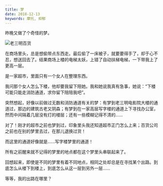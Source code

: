 ```yaml
---
title: 梦
date: 2018-12-13
keywords: 摩托, 抑郁
---
```


昨晚又做了个奇怪的梦。

![老三明百货](/resources/dream/sanming-department-store.jpg)

在商场里头，总是想偷带点东西走。最后偷了一床被子，就要要得手了，却于心不忍，想送回去了。结果商场上楼的电梯太妖，上错了自动扶梯电梯，一下带我上了更高一层。

是一家超市，里面只有一个女人在整理东西。

我问那个女人怎么下楼，他却要我留下陪她。我和她说我真有急事，她说：“下楼可能只能走消防通道，求你留下陪陪我吧”。

突然想起，好像以前做过无数和消防通道有关的梦：有梦到老三明电影院大楼的通道过，那边的建筑古老又阴森；有梦到在一家高层写字楼的通道上下寻找办公室，然而中间隔着几层没有灯的楼层；还有一些模糊记得不清的…… 

对了！刚才的超市之前也梦到过，印象里头我还知道超市正门怎么上来；百货公司之前也在别的梦里去过，在那儿退换过货！

而这里的通道好像就是……写字楼梦里的通道！

所有之前醒来就不记得的梦里的地点都在这个梦里头串联起来了。

回想起来，即使是不同的梦里有着不同地点，相同之处却总是在寻找某个出路。到底怎么从楼下到楼上，到底怎么从这一层到另外一层……

等等，我的出路在哪里？